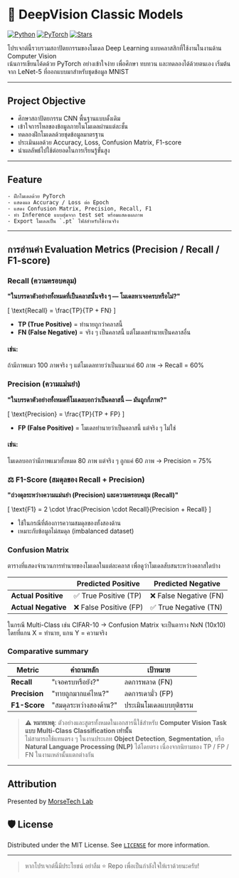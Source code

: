 # 🧠 DeepVision Classic Models

[![Python](https://img.shields.io/badge/Python-3.8%2B-blue?logo=python)](https://www.python.org/)
[![PyTorch](https://img.shields.io/badge/PyTorch-2.0+-EE4C2C?logo=pytorch)](https://pytorch.org/)
[![Stars](https://img.shields.io/github/stars/morsetechlab/deepvision-classic-models?style=social)](https://github.com/morsetechlab/deepvision-classic-models)

โปรเจกต์นี้รวบรวมสถาปัตยกรรมของโมเดล Deep Learning แบบคลาสสิกที่ใช้งานในงานด้าน Computer Vision  
เน้นการเขียนโค้ดด้วย PyTorch อย่างเข้าใจง่าย เพื่อศึกษา ทบทวน และทดลองได้ด้วยตนเอง เริ่มต้นจาก LeNet-5 ที่ออกแบบมาสำหรับชุดข้อมูล MNIST

---

## Project Objective

- ศึกษาสถาปัตยกรรม CNN พื้นฐานแบบดั้งเดิม
- เข้าใจการไหลของข้อมูลภายในโมเดลผ่านแต่ละชั้น
- ทดลองฝึกโมเดลด้วยชุดข้อมูลมาตรฐาน 
- ประเมินผลด้วย Accuracy, Loss, Confusion Matrix, F1-score
- นำผลลัพธ์ไปใช้ต่อยอดในการเรียนรู้ขั้นสูง

---

## Feature

```
- ฝึกโมเดลด้วย PyTorch
- แสดงผล Accuracy / Loss ต่อ Epoch
- แสดง Confusion Matrix, Precision, Recall, F1
- ทำ Inference แบบสุ่มจาก test set พร้อมแสดงผลภาพ
- Export โมเดลเป็น `.pt` ไฟล์สำหรับใช้งานจริง
```

---

## การอ่านค่า Evaluation Metrics (Precision / Recall / F1-score)

### Recall (ความครอบคลุม)

**"ในบรรดาตัวอย่างทั้งหมดที่เป็นคลาสนั้นจริง ๆ — โมเดลหาเจอครบหรือไม่?"**

\[
\text{Recall} = \frac{TP}{TP + FN}
\]

- **TP (True Positive)** = ทำนายถูกว่าคลาสนี้
- **FN (False Negative)** = จริง ๆ เป็นคลาสนี้ แต่โมเดลทำนายเป็นคลาสอื่น

#### เช่น:
ถ้ามีภาพแมว 100 ภาพจริง ๆ แต่โมเดลทายว่าเป็นแมวแค่ 60 ภาพ → Recall = 60%

### Precision (ความแม่นยำ)
**"ในบรรดาตัวอย่างทั้งหมดที่โมเดลบอกว่าเป็นคลาสนี้ — มันถูกกี่ภาพ?"**

\[
\text{Precision} = \frac{TP}{TP + FP}
\]

- **FP (False Positive)** = โมเดลทำนายว่าเป็นคลาสนี้ แต่จริง ๆ ไม่ใช่

#### เช่น:
โมเดลบอกว่ามีภาพแมวทั้งหมด 80 ภาพ แต่จริง ๆ ถูกแค่ 60 ภาพ → Precision = 75%

### ⚖️ F1-Score (สมดุลของ Recall + Precision)
**"ถ่วงดุลระหว่างความแม่นยำ (Precision) และความครอบคลุม (Recall)"**

\[
\text{F1} = 2 \cdot \frac{Precision \cdot Recall}{Precision + Recall}
\]

- ใช้ในกรณีที่ต้องการความสมดุลของทั้งสองด้าน
- เหมาะกับข้อมูลไม่สมดุล (imbalanced dataset)

### Confusion Matrix

ตารางที่แสดงจำนวนการทำนายของโมเดลในแต่ละคลาส เพื่อดูว่าโมเดลสับสนระหว่างคลาสใดบ้าง

|               | Predicted Positive | Predicted Negative |
|---------------|--------------------|--------------------|
| **Actual Positive** | ✅ True Positive (TP) | ❌ False Negative (FN) |
| **Actual Negative** | ❌ False Positive (FP) | ✅ True Negative (TN) |

ในกรณี Multi-Class เช่น CIFAR-10 → Confusion Matrix จะเป็นตาราง NxN (10x10)  
โดยที่แกน X = ทำนาย, แกน Y = ความจริง

### Comparative summary

 Metric       | คำถามหลัก             | เป้าหมาย             |
|--------------|------------------------|------------------------|
| **Recall**   | "เจอครบหรือยัง?"       | ลดการพลาด (FN)       |
| **Precision**| "ทายถูกมากแค่ไหน?"    | ลดการเดามั่ว (FP)    |
| **F1-Score** | "สมดุลระหว่างสองด้าน?"| ประเมินโมเดลแบบยุติธรรม |

> ⚠️ **หมายเหตุ**: ตัวอย่างและสูตรทั้งหมดในเอกสารนี้ใช้สำหรับ **Computer Vision Task แบบ Multi-Class Classification เท่านั้น**  
> ไม่สามารถใช้แทนตรง ๆ ในงานประเภท **Object Detection**, **Segmentation**, หรือ **Natural Language Processing (NLP)** ได้โดยตรง เนื่องจากนิยามของ TP / FP / FN ในงานเหล่านั้นแตกต่างกัน

---

## Attribution

Presented by [MorseTech Lab](https://github.com/morsetechlab)

## 🛡️ License

Distributed under the MIT License. See [`LICENSE`](./LICENSE) for more information.

---

> หากโปรเจกต์นี้มีประโยชน์ อย่าลืม ⭐️ Repo เพื่อเป็นกำลังใจให้เราด้วยนะครับ!

<meta name="keywords" content="deep-learning, cnn, pytorch, lenet5, classic-models, mnist, computer-vision, image-classification, ai-education, deep-learning-tutorial, vision-models">
